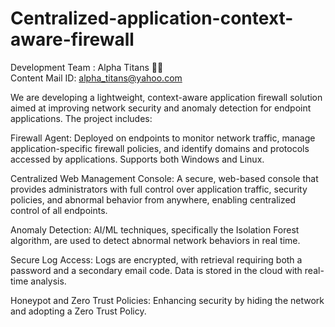 # Centralized-application-context-aware-firewall

Development Team : Alpha Titans 👾🤖 <br>
Content Mail ID: alpha_titans@yahoo.com

We are developing a lightweight, context-aware application firewall solution aimed at improving network security and anomaly detection for endpoint applications. The project includes:

Firewall Agent: Deployed on endpoints to monitor network traffic, manage application-specific firewall policies, and identify domains and protocols accessed by applications. Supports both Windows and Linux.

Centralized Web Management Console: A secure, web-based console that provides administrators with full control over application traffic, security policies, and abnormal behavior from anywhere, enabling centralized control of all endpoints.

Anomaly Detection: AI/ML techniques, specifically the Isolation Forest algorithm, are used to detect abnormal network behaviors in real time.

Secure Log Access: Logs are encrypted, with retrieval requiring both a password and a secondary email code. Data is stored in the cloud with real-time analysis.

Honeypot and Zero Trust Policies: Enhancing security by hiding the network and adopting a Zero Trust Policy.

